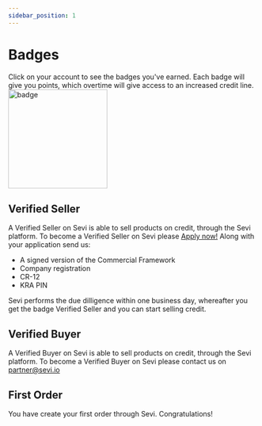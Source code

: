 ```yaml
---
sidebar_position: 1
---
```


# Badges

Click on your account to see the badges you've earned. Each badge will give you points, which overtime will give access to an increased credit line. 
<img src="/ordering/badgepersonal.jpeg" alt="badge" width="200"/>

## Verified Seller 

A Verified Seller on Sevi is able to sell products on credit, through the Sevi platform. 
To become a Verified Seller on Sevi please [Apply now!](https://forms.gle/KvNxBHaUQKEQe5zNA)
Along with your application send us:
- A signed version of the Commercial Framework
- Company registration 
- CR-12
- KRA PIN

Sevi performs the due dilligence within one business day, whereafter you get the badge Verified Seller and you can start selling credit. 

## Verified Buyer

A Verified Buyer on Sevi is able to sell products on credit, through the Sevi platform. 
To become a Verified Buyer on Sevi please contact us on partner@sevi.io 

## First Order
You have create your first order through Sevi. Congratulations!
